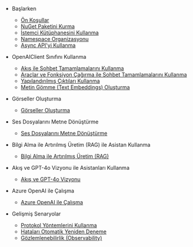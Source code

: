 <!-- docs/_sidebar.md -->

* Başlarken
    * [Ön Koşullar](docs/baslarken.md#on-kosullar)
    * [NuGet Paketini Kurma](docs/baslarken.md#nuget-paketini-kurma)
    * [İstemci Kütüphanesini Kullanma](docs/baslarken.md#istemci-kutuphanesini-kullanma)
    * [Namespace Organizasyonu](docs/baslarken.md#namespace-organizasyonu)
    * [Async API'yi Kullanma](docs/baslarken.md#async-api-kullanma)

* OpenAIClient Sınıfını Kullanma
    * [Akış ile Sohbet Tamamlamalarını Kullanma](docs/openaiclient.md#akis-sohbet-tamamlama)
    * [Araçlar ve Fonksiyon Çağırma ile Sohbet Tamamlamalarını Kullanma](docs/openaiclient.md#araclar-fonksiyon-cagirma)
    * [Yapılandırılmış Çıktıları Kullanma](docs/openaiclient.md#yapilandirilmis-cikti)
    * [Metin Gömme (Text Embeddings) Oluşturma](docs/openaiclient.md#metin-gomme)

* Görseller Oluşturma
    * [Görseller Oluşturma](docs/goruntuler.md)

* Ses Dosyalarını Metne Dönüştürme
    * [Ses Dosyalarını Metne Dönüştürme](docs/sesdosyasi.md)

* Bilgi Alma ile Artırılmış Üretim (RAG) ile Asistan Kullanma
    * [Bilgi Alma ile Artırılmış Üretim (RAG)](docs/rag-asistan.md)

* Akış ve GPT-4o Vizyonu ile Asistanları Kullanma
    * [Akış ve GPT-4o Vizyonu](docs/gpt4o.md)

* Azure OpenAI ile Çalışma
    * [Azure OpenAI ile Çalışma](docs/azure-openai.md)

* Gelişmiş Senaryolar
    * [Protokol Yöntemlerini Kullanma](docs/gelismis-senaryolar.md#protokol-yontemleri)
    * [Hataları Otomatik Yeniden Deneme](docs/gelismis-senaryolar.md#hatalari-yeniden-deneme)
    * [Gözlemlenebilirlik (Observability)](docs/gelismis-senaryolar.md#gozlemlenebilirlik)

